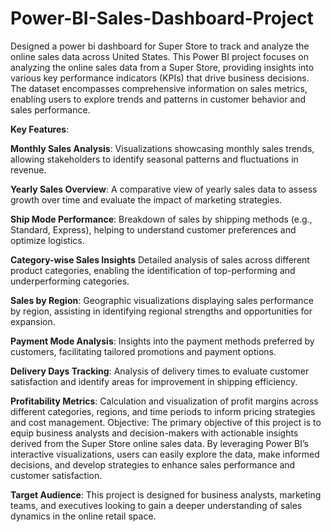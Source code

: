 # Power-BI-Sales-Dashboard-Project
Designed a power bi dashboard for Super Store to track and analyze the online sales data across United States.
This Power BI project focuses on analyzing the online sales data from a Super Store, providing insights into various key performance indicators (KPIs) that drive business decisions. The dataset encompasses comprehensive information on sales metrics, enabling users to explore trends and patterns in customer behavior and sales performance.

**Key Features**:

**Monthly Sales Analysis**:
Visualizations showcasing monthly sales trends, allowing stakeholders to identify seasonal patterns and fluctuations in revenue.

**Yearly Sales Overview**:
A comparative view of yearly sales data to assess growth over time and evaluate the impact of marketing strategies.

**Ship Mode Performance**:
Breakdown of sales by shipping methods (e.g., Standard, Express), helping to understand customer preferences and optimize logistics.

**Category-wise Sales Insights**
Detailed analysis of sales across different product categories, enabling the identification of top-performing and underperforming categories.

**Sales by Region**:
Geographic visualizations displaying sales performance by region, assisting in identifying regional strengths and opportunities for expansion.

**Payment Mode Analysis**:
Insights into the payment methods preferred by customers, facilitating tailored promotions and payment options.

**Delivery Days Tracking**:
Analysis of delivery times to evaluate customer satisfaction and identify areas for improvement in shipping efficiency.

**Profitability Metrics**:
Calculation and visualization of profit margins across different categories, regions, and time periods to inform pricing strategies and cost management.
Objective: The primary objective of this project is to equip business analysts and decision-makers with actionable insights derived from the Super Store online sales data. By leveraging Power BI’s interactive visualizations, users can easily explore the data, make informed decisions, and develop strategies to enhance sales performance and customer satisfaction.

**Target Audience**: This project is designed for business analysts, marketing teams, and executives looking to gain a deeper understanding of sales dynamics in the online retail space.
